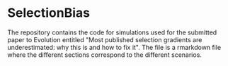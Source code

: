 # SelectionBias
The repository contains the code for simulations used for the submitted paper to Evolution entitled "Most published selection gradients are underestimated: why this is and how to fix it".
The file is a rmarkdown file where the different sections correspond to the different scenarios. 
